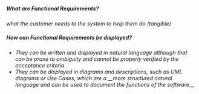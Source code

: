 
##### What are Functional Requirements?
*what the customer needs to the system to help them do (tangible)*

##### How can Functional Requirements be displayed?

- *They can be written and displayed in natural language although that can be prone to ambiguity and cannot be properly verified by the acceptance criteria*
- *They can be displayed in diagrams and descriptions, such as UML diagrams or Use Cases, which are a __more structured natural language and can be used to document the functions of the software*__

